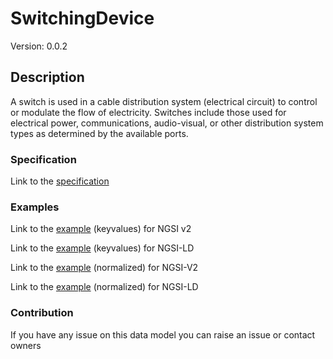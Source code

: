 # SwitchingDevice
Version: 0.0.2

## Description 

A switch is used in a cable distribution system (electrical circuit) to control or modulate the flow of electricity.  Switches include those used for electrical power, communications, audio-visual, or other distribution system types as determined by the available ports.
### Specification

Link to the [specification](https://github.com/smart-data-models/incubated/SAREF/s4bldg/SwitchingDevice/doc/spec.md)

### Examples

Link to the [example](https://github.com/smart-data-models/incubated/SAREF/s4bldg/SwitchingDevice/examples/example.json) (keyvalues) for NGSI v2

Link to the [example](https://github.com/smart-data-models/incubated/SAREF/s4bldg/SwitchingDevice/examples/example.jsonld) (keyvalues) for NGSI-LD

Link to the [example](https://github.com/smart-data-models/incubated/SAREF/s4bldg/SwitchingDevice/examples/example-normalized.json) (normalized) for NGSI-V2

Link to the [example](https://github.com/smart-data-models/incubated/SAREF/s4bldg/SwitchingDevice/examples/example-normalized.jsonld) (normalized) for NGSI-LD
### Contribution

 If you have any issue on this data model you can raise an issue or contact owners
